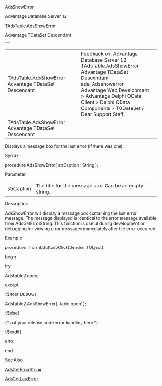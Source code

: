 AdsShowError




Advantage Database Server 12  

TAdsTable.AdsShowError

Advantage TDataSet Descendant

|  |
| --- |
|  |

|  |  |  |  |  |
| --- | --- | --- | --- | --- |
| TAdsTable.AdsShowError  Advantage TDataSet Descendant |  |  | Feedback on: Advantage Database Server 12 - TAdsTable.AdsShowError Advantage TDataSet Descendant ade\_Adsshowerror Advantage Web Development > Advantage Delphi OData Client > Delphi OData Components > TODataSet / Dear Support Staff, |  |
| TAdsTable.AdsShowError  Advantage TDataSet Descendant |  |  |  |  |

Displays a message box for the last error (if there was one).

Syntax

procedure AdsShowError( strCaption : String );

Parameter

|  |  |
| --- | --- |
| strCaption | The title for the message box. Can be an empty string. |

Description

AdsShowError will display a message box containing the last error message. The message displayed is identical to the error message available from AdsGetErrorString. This function is useful during development or debugging for viewing error messages immediately after the error occurred.

Example

procedure TForm1.Button5Click(Sender: TObject);

begin

try

AdsTable2.open;

except

{$ifdef DEBUG}

AdsTable2.AdsShowError( 'table open' );

{$else}

{\* put your release code error handling here \*}

{$endif}

end;

end;

See Also

[AdsGetErrorString](ade_adsgeterrorstring.htm)

[AdsGetLastError](ade_adsgetlasterror.htm)